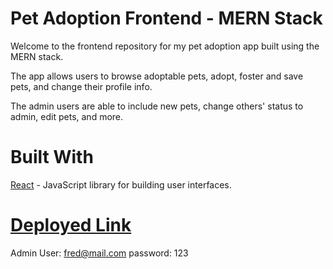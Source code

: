 # Pet Adoption Frontend - MERN Stack

Welcome to the frontend repository for my pet adoption app built using the MERN stack.

The app allows users to browse adoptable pets, adopt, foster and save pets, and change their profile info.

The admin users are able to include new pets, change others' status to admin, edit pets, and more.


# Built With
[React](https://reactjs.org/) - JavaScript library for building user interfaces.

# [Deployed Link](https://pet-adoption-fe.vercel.app/)

Admin User: fred@mail.com password: 123
